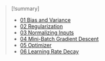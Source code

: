 > [!summary] 
> - [01 Bias and Variance](01%20Bias%20and%20Variance.md)
> - [02 Regularization](02%20Regularization.md)
> - [03 Normalizing Inputs](03%20Normalizing%20Inputs.md)
> - [04 Mini-Batch Gradient Descent](04%20Mini-Batch%20Gradient%20Descent.md)
> - [05 Optimizer](05%20Optimizer.md)
> - [06 Learning Rate Decay](06%20Learning%20Rate%20Decay.md)


